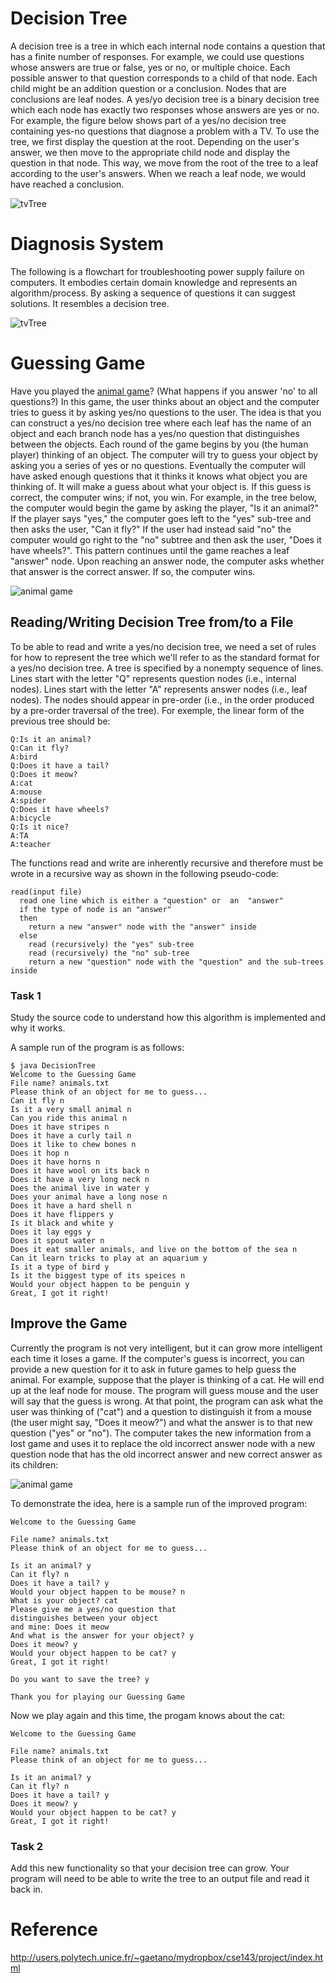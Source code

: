 # Decision Tree
A decision tree is a tree in which each internal node contains a question that has a finite number of responses.  For example, we could use questions whose answers are true or false, yes or no, or multiple choice.  Each possible answer to that question corresponds to a child of that node.  Each child might be an addition question or a conclusion.  Nodes that are conclusions are leaf nodes. A yes/yo decision tree is a binary decision tree which each node has exactly two responses whose answers are yes or no. For example, the figure below shows part of a yes/no decision tree containing yes-no questions that diagnose a problem with a TV.  To use the tree, we first display the question at the root. Depending on the user's answer, we then move to the appropriate child node and display the question in that node.  This way, we move from the root of the tree to a leaf according to the user's answers.  When we reach a leaf node, we would have reached a conclusion.

![tvTree](images/tvTree.jpg)

# Diagnosis System
The following is a flowchart for troubleshooting power supply failure on computers. It embodies certain domain knowledge and represents an algorithm/process. By asking a sequence of questions it can suggest solutions. It resembles a decision tree.

![tvTree](images/powersupply.gif)

# Guessing Game
Have you played the [animal game](https://www.animalgame.com/)? (What happens if you answer 'no' to all questions?) In this game, the user thinks about an object and the computer tries to guess it by asking yes/no questions to the user. The idea is that you can construct a yes/no decision tree where each leaf has the name of an object and each branch node has a yes/no question that distinguishes between the objects. Each round of the game begins by you (the human player) thinking of an object.  The computer will try to guess your object by asking you a series of yes or no questions.  Eventually the computer will have asked enough questions that it thinks it knows what object you are thinking of.  It will make a guess about what your object is.  If this guess is correct, the computer wins; if not, you win. For example, in the tree below, the computer would begin the game by asking the player, "Is it an animal?"  If the player says "yes," the computer goes left to the "yes" sub-tree and then asks the user, "Can it fly?"  If the user had instead said "no" the computer would go right to the "no" subtree and then ask the user, "Does it have wheels?". This pattern continues until the game reaches a leaf  "answer" node.  Upon reaching an answer node, the computer asks whether that answer is the correct answer.  If so, the computer wins.

![animal game](images/animal_game.gif)

## Reading/Writing Decision Tree from/to a File
To be able to read and write a yes/no decision tree, we need a set of rules for how to represent the tree which we'll refer to as the standard format for a yes/no decision tree.  A tree is specified by a nonempty sequence of lines. Lines start with the letter "Q" represents question nodes (i.e., internal nodes). Lines start with the letter "A" represents answer nodes (i.e., leaf nodes).  The nodes should appear in pre-order (i.e., in the order produced by a pre-order traversal of the tree). For exemple, the linear form of the previous tree should be:
```
Q:Is it an animal?
Q:Can it fly?
A:bird
Q:Does it have a tail?
Q:Does it meow?
A:cat
A:mouse
A:spider
Q:Does it have wheels?
A:bicycle
Q:Is it nice?
A:TA
A:teacher
```

The functions read and write are inherently recursive and therefore must be wrote in a recursive way as shown in the following pseudo-code:
```
read(input file)
  read one line which is either a "question" or  an  "answer"
  if the type of node is an "answer"
  then
    return a new "answer" node with the "answer" inside
  else
    read (recursively) the "yes" sub-tree
    read (recursively) the "no" sub-tree
    return a new "question" node with the "question" and the sub-trees inside
```
### Task 1
Study the source code to understand how this algorithm is implemented and why it works.

A sample run of the program is as follows:
```
$ java DecisionTree
Welcome to the Guessing Game
File name? animals.txt
Please think of an object for me to guess...
Can it fly n
Is it a very small animal n
Can you ride this animal n
Does it have stripes n
Does it have a curly tail n
Does it like to chew bones n
Does it hop n
Does it have horns n
Does it have wool on its back n
Does it have a very long neck n
Does the animal live in water y
Does your animal have a long nose n
Does it have a hard shell n
Does it have flippers y
Is it black and white y
Does it lay eggs y
Does it spout water n
Does it eat smaller animals, and live on the bottom of the sea n
Can it learn tricks to play at an aquarium y
Is it a type of bird y
Is it the biggest type of its speices n
Would your object happen to be penguin y
Great, I got it right!
```

## Improve the Game
Currently the program is not very intelligent, but it can grow more intelligent each time it loses a game.  If the computer's guess is incorrect, you can provide a new question for it to ask in future games to help guess the animal.  For example, suppose that the player is thinking of a cat.  He will end up at the leaf node for mouse.  The program will guess mouse and the user will say that the guess is wrong.  At that point, the program can ask what the user was thinking of ("cat") and a question to distinguish it from a mouse (the user might say, "Does it meow?") and what the answer is to that new question ("yes" or "no"). The computer takes the new information from a lost game and uses it to replace the old incorrect answer node with a new question node that has the old incorrect answer and new correct answer as its children:

![animal game](images/animal_game2.gif)

To demonstrate the idea, here is a sample run of the improved program:
```
Welcome to the Guessing Game

File name? animals.txt
Please think of an object for me to guess...

Is it an animal? y
Can it fly? n
Does it have a tail? y
Would your object happen to be mouse? n
What is your object? cat
Please give me a yes/no question that
distinguishes between your object
and mine: Does it meow
And what is the answer for your object? y
Does it meow? y
Would your object happen to be cat? y
Great, I got it right!

Do you want to save the tree? y

Thank you for playing our Guessing Game
```
Now we play again and this time, the progam knows about the cat:
```
Welcome to the Guessing Game

File name? animals.txt
Please think of an object for me to guess...

Is it an animal? y
Can it fly? n
Does it have a tail? y
Does it meow? y
Would your object happen to be cat? y
Great, I got it right!
```
### Task 2
Add this new functionality so that your decision tree can grow. Your program will need to be able to write the tree to an output file and read it back in.

# Reference
http://users.polytech.unice.fr/~gaetano/mydropbox/cse143/project/index.html